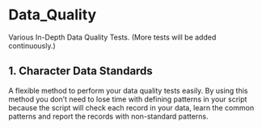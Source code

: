# Data_Quality
Various In-Depth Data Quality Tests. (More tests will be added continuously.)
## 1. Character Data Standards
A flexible method to perform your data quality tests easily. By using this method you don’t need to lose time with defining patterns in your script because the script will check each record in your data, learn the common patterns and report the records with non-standard patterns. 
